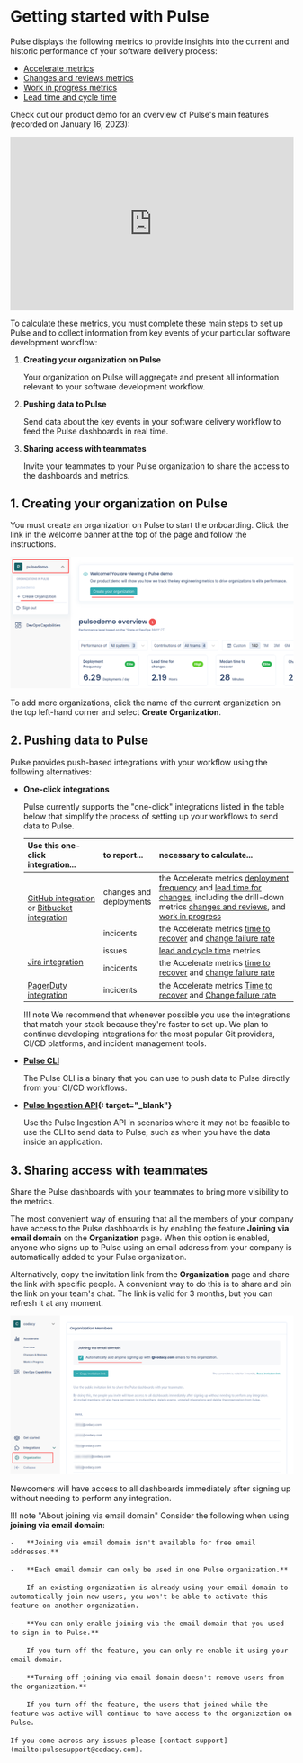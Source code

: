 # Getting started with Pulse

Pulse displays the following metrics to provide insights into the current and historic performance of your software delivery process:

-   [Accelerate metrics](metrics/accelerate.md)
-   [Changes and reviews metrics](metrics/accelerate-changes.md)
-   [Work in progress metrics](metrics/accelerate-wip.md)
-   [Lead time and cycle time](metrics/lead-cycle-time.md)

Check out our product demo for an overview of Pulse's main features (recorded on January 16, 2023):

<div style="position: relative; padding-bottom: 61.224489795918366%; height: 0;"><iframe src="https://www.loom.com/embed/8f03ed75a55843149f8abc19ef3fe4be" frameborder="0" webkitallowfullscreen mozallowfullscreen allowfullscreen style="position: absolute; top: 0; left: 0; width: 100%; height: 100%;"></iframe></div>

To calculate these metrics, you must complete these main steps to set up Pulse and to collect information from key events of your particular software development workflow:

1.  **Creating your organization on Pulse**

    Your organization on Pulse will aggregate and present all information relevant to your software development workflow.

1.  **Pushing data to Pulse**

    Send data about the key events in your software delivery workflow to feed the Pulse dashboards in real time.

1.  **Sharing access with teammates**

    Invite your teammates to your Pulse organization to share the access to the dashboards and metrics.

## 1. Creating your organization on Pulse

You must create an organization on Pulse to start the onboarding. Click the link in the welcome banner at the top of the page and follow the instructions.

![Adding a new organization on Pulse](images/organization-add.png)

To add more organizations, click the name of the current organization on the top left-hand corner and select **Create Organization**.

## 2. Pushing data to Pulse

Pulse provides push-based integrations with your workflow using the following alternatives:

-   **One-click integrations**

    Pulse currently supports the "one-click" integrations listed in the table below that simplify the process of setting up your workflows to send data to Pulse.

    <table>
        <colgroup>
            <col width="30%"/>
            <col width="10%"/>
            <col width="60%"/>
        </colgroup>
        <thead>
            <tr>
                <th>Use this one-click integration...</th>
                <th>to report...</th>
                <th>necessary to calculate...</th>
            </tr>
        </thead>
        <tbody>
            <tr>
                <td rowspan="2"><a href="one-click-integrations/github-integration">GitHub integration</a> or <a href="one-click-integrations/bitbucket-integration">Bitbucket integration</a></td>
                <td>changes and deployments</td>
                <td>the Accelerate metrics <a href="#collected-data">deployment frequency</a> and <a href="metrics/accelerate#change-failure-rate">lead time for changes</a>, including the drill-down metrics <a href="metrics/accelerate-changes">changes and reviews</a>, and <a href="metrics/accelerate-wip">work in progress</a></td>
            </tr>
            <tr>
                <td>incidents</td>
                <td>the Accelerate metrics <a href="metrics/accelerate#time-to-recover">time to recover</a> and <a href="metrics/accelerate#change-failure-rate">change failure rate</a></td>
            </tr>
            <tr>
                <td rowspan="2"><a href="one-click-integrations/jira-integration">Jira integration</a></td>
                <td>issues</td>
                <td><a href="metrics/lead-cycle-time.md">lead and cycle time</a> metrics</td>
            </tr>
            <tr>
                <td>incidents</td>
                <td>the Accelerate metrics <a href="metrics/accelerate#time-to-recover">time to recover</a> and <a href="metrics/accelerate#change-failure-rate">change failure rate</a></td>
            </tr>
            <tr>
                <td><a href="one-click-integrations/pagerduty-integration">PagerDuty integration</a></td>
                <td>incidents</td>
                <td>the Accelerate metrics <a href="metrics/accelerate#time-to-recover">Time to recover</a> and <a href="metrics/accelerate#change-failure-rate">Change failure rate</a></td>
            </tr>
        </tbody>
    </table>

    !!! note
        We recommend that whenever possible you use the integrations that match your stack because they're faster to set up. We plan to continue developing integrations for the most popular Git providers, CI/CD platforms, and incident management tools.

-   **[Pulse CLI](cli/cli.md)**

    The Pulse CLI is a binary that you can use to push data to Pulse directly from your CI/CD workflows.

-   **[Pulse Ingestion API](https://ingestion.pulse.codacy.com/v1/api-docs){: target="_blank"}**

    Use the Pulse Ingestion API in scenarios where it may not be feasible to use the CLI to send data to Pulse, such as when you have the data inside an application.

## 3. Sharing access with teammates

Share the Pulse dashboards with your teammates to bring more visibility to the metrics.

The most convenient way of ensuring that all the members of your company have access to the Pulse dashboards is by enabling the feature **Joining via email domain** on the **Organization** page. When this option is enabled, anyone who signs up to Pulse using an email address from your company is automatically added to your Pulse organization.

Alternatively, copy the invitation link from the **Organization** page and share the link with specific people. A convenient way to do this is to share and pin the link on your team's chat. The link is valid for 3 months, but you can refresh it at any moment.

![Adding organization members](images/joining-email-domain.png)

Newcomers will have access to all dashboards immediately after signing up without needing to perform any integration.

!!! note "About joining via email domain"
    Consider the following when using **joining via email domain**:

    -   **Joining via email domain isn't available for free email addresses.**

    -   **Each email domain can only be used in one Pulse organization.**

        If an existing organization is already using your email domain to automatically join new users, you won't be able to activate this feature on another organization.

    -   **You can only enable joining via the email domain that you used to sign in to Pulse.**

        If you turn off the feature, you can only re-enable it using your email domain.

    -   **Turning off joining via email domain doesn't remove users from the organization.**

        If you turn off the feature, the users that joined while the feature was active will continue to have access to the organization on Pulse.

    If you come across any issues please [contact support](mailto:pulsesupport@codacy.com).
